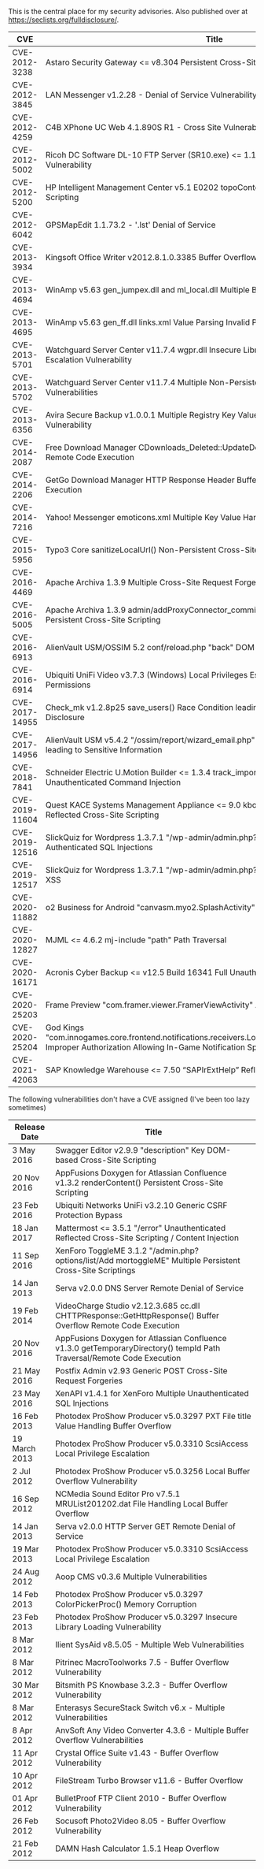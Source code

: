This is the central place for my security advisories. Also published over at https://seclists.org/fulldisclosure/.

| CVE            | Title                                                                                                                                                            |
|----------------|------------------------------------------------------------------------------------------------------------------------------------------------------------------|
| CVE-2012-3238  | Astaro Security Gateway <= v8.304 Persistent Cross-Site Scripting Vulnerability                                                                                  |
| CVE-2012-3845  | LAN Messenger v1.2.28 - Denial of Service Vulnerability                                                                                                          |
| CVE-2012-4259  | C4B XPhone UC Web 4.1.890S R1 - Cross Site Vulnerability                                                                                                         |
| CVE-2012-5002  | Ricoh DC Software DL-10 FTP Server (SR10.exe) <= 1.1.0.6 Remote Buffer Overflow Vulnerability                                                                    |
| CVE-2012-5200 | HP Intelligent Management Center v5.1 E0202 topoContent.jsf Non-Persistent Cross-Site Scripting |
| CVE-2012-6042  | GPSMapEdit 1.1.73.2 - '.lst' Denial of Service                                                                                                                   |
| CVE-2013-3934  | Kingsoft Office Writer v2012.8.1.0.3385 Buffer Overflow                                                                                                          |
| CVE-2013-4694  | WinAmp v5.63 gen_jumpex.dll and ml_local.dll Multiple Buffer Overflows                                                                                           |
| CVE-2013-4695 | WinAmp v5.63 gen_ff.dll links.xml Value Parsing Invalid Pointer Dereference |
| CVE-2013-5701  | Watchguard Server Center v11.7.4 wgpr.dll Insecure Library Loading Local Privilege Escalation Vulnerability                                                      | 
| CVE-2013-5702  | Watchguard Server Center v11.7.4 Multiple Non-Persistent Cross-Site Scripting Vulnerabilities                                                                    |
| CVE-2013-6356 | Avira Secure Backup v1.0.0.1 Multiple Registry Key Value Parsing Local Buffer Overflow Vulnerability |
| CVE-2014-2087  | Free Download Manager CDownloads_Deleted::UpdateDownload() Buffer Overflow Remote Code Execution                                                                 |
| CVE-2014-2206  | GetGo Download Manager HTTP Response Header Buffer Overflow Remote Code Execution                                                                                |
| CVE-2014-7216  | Yahoo! Messenger emoticons.xml Multiple Key Value Handling Local Buffer Overflow                                                                                 |
| CVE-2015-5956  | Typo3 Core sanitizeLocalUrl() Non-Persistent Cross-Site Scripting                                                                                                |
| CVE-2016-4469 | Apache Archiva 1.3.9 Multiple Cross-Site Request Forgeries |
| CVE-2016-5005  | Apache Archiva 1.3.9 admin/addProxyConnector_commit.action connector.sourceRepoId Persistent Cross-Site Scripting                                                |
| CVE-2016-6913  | AlienVault USM/OSSIM 5.2 conf/reload.php "back" DOM-based Cross-Site Scripting                                                                                   |
| CVE-2016-6914  | Ubiquiti UniFi Video v3.7.3 (Windows) Local Privileges Escalation via Insecure Directory Permissions                                                             |
| CVE-2017-14955 | Check_mk v1.2.8p25 save_users() Race Condition leading to Sensitive Information Disclosure                                                                       |
| CVE-2017-14956 | AlienVault USM v5.4.2 "/ossim/report/wizard_email.php" Cross-Site Request Forgery leading to Sensitive Information                                               |
| CVE-2018-7841  | Schneider Electric U.Motion Builder <= 1.3.4 track_import_export.php object_id Unauthenticated Command Injection                                                 |
| CVE-2019-11604 | Quest KACE Systems Management Appliance <= 9.0 kbot_service_notsoap.php METHOD Reflected Cross-Site Scripting                                                    |
| CVE-2019-12516 | SlickQuiz for Wordpress 1.3.7.1 "/wp-admin/admin.php?page=slickquiz-*" Multiple Authenticated SQL Injections                                                     |
| CVE-2019-12517 | SlickQuiz for Wordpress 1.3.7.1 "/wp-admin/admin.php?page=slickquiz" Multiple Stored XSS                                                                         |
| CVE-2020-11882 | o2 Business for Android "canvasm.myo2.SplashActivity" <= 1.2.0 Open Redirect                                                                                     |
| CVE-2020-12827 | MJML <= 4.6.2 mj-include "path" Path Traversal                                                                                                                   |
| CVE-2020-16171 | Acronis Cyber Backup <= v12.5 Build 16341 Full Unauthenticated SSRF                                                                                              |
| CVE-2020-25203 | Frame Preview "com.framer.viewer.FramerViewActivity" Arbitrary URL Loading                                                                                       |
| CVE-2020-25204 | God Kings "com.innogames.core.frontend.notifications.receivers.LocalNotificationBroadcastReceiver" Improper Authorization Allowing In-Game Notification Spoofing |
| CVE-2021-42063 | SAP Knowledge Warehouse <= 7.50 “SAPIrExtHelp” Reflected XSS                                                                                                     |

The following vulnerabilities don't have a CVE assigned (I've been too lazy sometimes)

| Release Date                                                                      | Title                                                                                                                  | 
|-----------------------------------------------------------------------------------|------------------------------------------------------------------------------------------------------------------------|
| 3 May 2016 | Swagger Editor v2.9.9 "description" Key DOM-based Cross-Site Scripting                                                 |
| 20 Nov 2016 | AppFusions Doxygen for Atlassian Confluence v1.3.2 renderContent() Persistent Cross-Site Scripting                     |
| 23 Feb 2016 | Ubiquiti Networks UniFi v3.2.10 Generic CSRF Protection Bypass                                                         |
| 18 Jan 2017 | Mattermost <= 3.5.1 "/error" Unauthenticated Reflected Cross-Site Scripting / Content Injection                        |
| 11 Sep 2016 | XenForo ToggleME 3.1.2 "/admin.php?options/list/Add mortoggleME" Multiple Persistent Cross-Site Scriptings             |
| 14 Jan 2013 | Serva v2.0.0 DNS Server Remote Denial of Service                                                                       |
| 19 Feb 2014 | VideoCharge Studio v2.12.3.685 cc.dll CHTTPResponse::GetHttpResponse() Buffer Overflow Remote Code Execution           |
| 20 Nov 2016 | AppFusions Doxygen for Atlassian Confluence v1.3.0 getTemporaryDirectory() tempId Path Traversal/Remote Code Execution |
| 21 May 2016 | Postfix Admin v2.93 Generic POST Cross-Site Request Forgeries                                                          |
| 23 May 2016 | XenAPI v1.4.1 for XenForo Multiple Unauthenticated SQL Injections                                                      |
| 16 Feb 2013 | Photodex ProShow Producer v5.0.3297 PXT File title Value Handling Buffer Overflow                                      |
| 19 March 2013 | Photodex ProShow Producer v5.0.3310 ScsiAccess Local Privilege Escalation                                              |
| 2 Jul 2012 | Photodex ProShow Producer v5.0.3256 Local Buffer Overflow Vulnerability                                                |
| 16 Sep 2012 | NCMedia Sound Editor Pro v7.5.1 MRUList201202.dat File Handling Local Buffer Overflow                                  |
| 14 Jan 2013 | Serva v2.0.0 HTTP Server GET Remote Denial of Service                                                                  |
| 19 Mar 2013 | Photodex ProShow Producer v5.0.3310 ScsiAccess Local Privilege Escalation                                              |
| 24 Aug 2012 | Aoop CMS v0.3.6 Multiple Vulnerabilities                                                                               |
| 14 Feb 2013 | Photodex ProShow Producer v5.0.3297 ColorPickerProc() Memory Corruption                                                |
| 23 Feb 2013 | Photodex ProShow Producer v5.0.3297 Insecure Library Loading Vulnerability                                             |
| 8 Mar 2012 | Ilient SysAid v8.5.05 - Multiple Web Vulnerabilities                                                                   | 
| 8 Mar 2012 | Pitrinec MacroToolworks 7.5 - Buffer Overflow Vulnerability                                                            |
| 30 Mar 2012 | Bitsmith PS Knowbase 3.2.3 - Buffer Overflow Vulnerability                                                             |
| 8 Mar 2012 | Enterasys SecureStack Switch v6.x - Multiple Vulnerabilities                                                           |
| 8 Apr 2012 | AnvSoft Any Video Converter 4.3.6 - Multiple Buffer Overflow Vulnerabilities                                           |
| 11 Apr 2012 | Crystal Office Suite v1.43 - Buffer Overflow Vulnerability                                                             |
| 10 Apr 2012 | FileStream Turbo Browser v11.6 - Buffer Overflow                                                                       |
| 01 Apr 2012 | BulletProof FTP Client 2010 - Buffer Overflow Vulnerability                                                            |
| 26 Feb 2012 | Socusoft Photo2Video 8.05 - Buffer Overflow Vulnerability                                                              |
| 21 Feb 2012 | DAMN Hash Calculator 1.5.1 Heap Overflow                                                                               |
